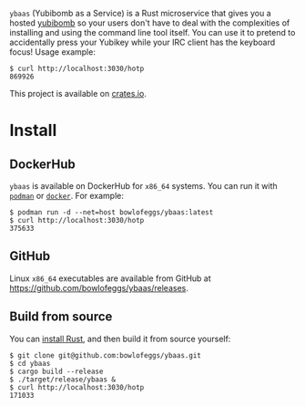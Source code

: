 ```ybaas``` (Yubibomb as a Service) is a Rust microservice that gives you a hosted
[yubibomb](https://crates.io/crates/yubibomb) so your users don't have to deal with the
complexities of installing and using the command line tool itself.
You can use it to pretend to accidentally press your Yubikey while your IRC
client has the keyboard focus! Usage example:

```
$ curl http://localhost:3030/hotp
869926
```

This project is available on [crates.io](https://crates.io/crates/ybaas).

# Install

## DockerHub

`ybaas` is available on DockerHub for `x86_64` systems. You can run it with
[`podman`](https://podman.io/) or [`docker`](https://www.docker.com/products/container-runtime). For
example:

```
$ podman run -d --net=host bowlofeggs/ybaas:latest
$ curl http://localhost:3030/hotp
375633
```


## GitHub

Linux `x86_64` executables are available from GitHub at
https://github.com/bowlofeggs/ybaas/releases.


## Build from source

You can [install Rust](https://www.rust-lang.org/tools/install), and then build it from source
yourself:

```
$ git clone git@github.com:bowlofeggs/ybaas.git
$ cd ybaas
$ cargo build --release
$ ./target/release/ybaas &
$ curl http://localhost:3030/hotp
171033
```
